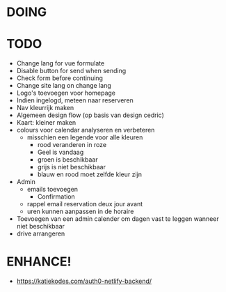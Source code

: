 # DOING

# TODO
- Change lang for vue formulate
- Disable button for send when sending
- Check form before continuing
- Change site lang on change lang
- Logo's toevoegen voor homepage
- Indien ingelogd, meteen naar reserveren
- Nav kleurrijk maken
- Algemeen design flow (op basis van design cedric)
- Kaart: kleiner maken
- colours voor calendar analyseren en verbeteren
    - misschien een legende voor alle kleuren
      - rood veranderen in roze
      - Geel is vandaag
      - groen is beschikbaar
      - grijs is niet beschikbaar
      - blauw en rood moet zelfde kleur zijn
- Admin
    - emails toevoegen
        - Confirmation
    - rappel email reservation deux jour avant
    - uren kunnen aanpassen in de horaire
- Toevoegen van een admin calender om dagen vast te leggen wanneer niet beschikbaar
- drive arrangeren

# ENHANCE!
- https://katiekodes.com/auth0-netlify-backend/
